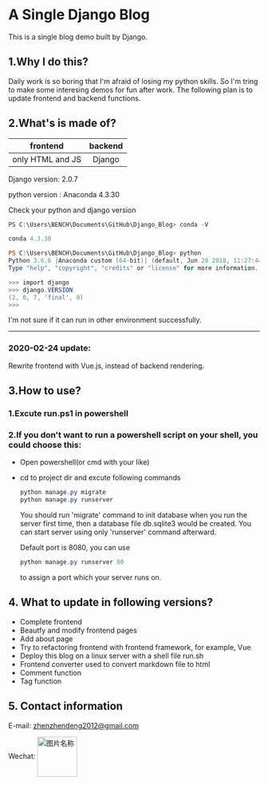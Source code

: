 # A Single Django Blog

This is a single blog demo built by Django.

## 1.Why I do this?
Daily work is so boring that I'm afraid of losing my python skills. So I'm tring to make some interesing demos for fun after work. The following plan is to update frontend and backend functions.

## 2.What's is made of?

|frontend        | backend|
|:--------------:|:------:|
|only HTML and JS| Django |

Django version: 2.0.7

python version : Anaconda 4.3.30

Check your python and django version
```powershell
PS C:\Users\BENCH\Documents\GitHub\Django_Blog> conda -V

conda 4.3.30

PS C:\Users\BENCH\Documents\GitHub\Django_Blog> python
Python 3.6.6 |Anaconda custom (64-bit)| (default, Jun 28 2018, 11:27:44) [MSC v.1900 64 bit (AMD64)] on win32
Type "help", "copyright", "credits" or "license" for more information.

>>> import django
>>> django.VERSION
(2, 0, 7, 'final', 0)
>>>

```
I'm not sure if it can run in other environment successfully.

--------------------------
### 2020-02-24 update:

Rewrite frontend with Vue.js, instead of backend rendering.

## 3.How to use?

### 1.Excute run.ps1 in powershell

### 2.If you don't want to run a powershell script on your shell, you could choose this:

-  Open powershell(or cmd with your like)
-  cd to project dir and excute following commands
   ```powershell
   python manage.py migrate
   python manage.py runserver   
   ```
   You should run 'migrate' command to init database when you run the server first time, then a database file db.sqlite3 would be created. You can start server using only 'runserver' command afterward.

   Default port is 8080, you can use 
   ```powershell
   python manage.py runserver 80
   ```
   to assign a port which your server runs on.

## 4. What to update in following versions?

- Complete frontend
- Beautfy  and modify frontend pages
- Add about page
- Try to refactoring frontend with frontend framework, 
for example, Vue
- Deploy this blog on a linux server with a shell file run.sh
- Frontend converter used to convert markdown file to html
- Comment function
- Tag function

## 5. Contact information
E-mail: zhenzhendeng2012@gmail.com

Wechat:
 <img src="https://dengzhenzhen.github.io/img/715e7edc65904110b0bb9b52e24272b1-560x560.jpg" width = "80" height = "80" alt="图片名称" align=center />

